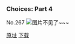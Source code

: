 ### Choices: Part 4
No.267
![图片不见了~~~](https://imgs.xkcd.com/comics/choices_part_4.jpg)

[原址](https://xkcd.com//267) [下载](https://imgs.xkcd.com/comics/choices_part_4.jpg)

